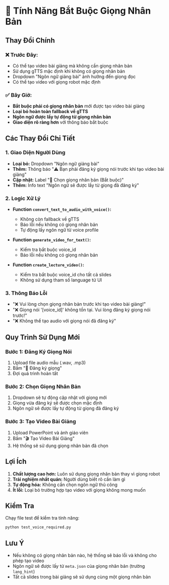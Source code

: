 # 🎤 Tính Năng Bắt Buộc Giọng Nhân Bản

## Thay Đổi Chính

### ❌ Trước Đây:
- Có thể tạo video bài giảng mà không cần giọng nhân bản
- Sử dụng gTTS mặc định khi không có giọng nhân bản
- Dropdown "Ngôn ngữ giảng bài" ảnh hưởng đến giọng đọc
- Có thể tạo video với giọng robot mặc định

### ✅ Bây Giờ:
- **Bắt buộc phải có giọng nhân bản** mới được tạo video bài giảng
- **Loại bỏ hoàn toàn fallback về gTTS**
- **Ngôn ngữ được lấy tự động từ giọng nhân bản**
- **Giao diện rõ ràng hơn** với thông báo bắt buộc

## Các Thay Đổi Chi Tiết

### 1. Giao Diện Người Dùng
- **Loại bỏ:** Dropdown "Ngôn ngữ giảng bài"
- **Thêm:** Thông báo "⚠️ Bạn phải đăng ký giọng nói trước khi tạo video bài giảng"
- **Cập nhật:** Label "🎤 Chọn giọng nhân bản (Bắt buộc)"
- **Thêm:** Info text "Ngôn ngữ sẽ được lấy từ giọng đã đăng ký"

### 2. Logic Xử Lý
- **Function `convert_text_to_audio_with_voice()`:**
  - Không còn fallback về gTTS
  - Báo lỗi nếu không có giọng nhân bản
  - Tự động lấy ngôn ngữ từ voice profile

- **Function `generate_video_for_text()`:**
  - Kiểm tra bắt buộc voice_id
  - Báo lỗi nếu không có giọng nhân bản

- **Function `create_lecture_video()`:**
  - Kiểm tra bắt buộc voice_id cho tất cả slides
  - Không sử dụng tham số language từ UI

### 3. Thông Báo Lỗi
- "❌ Vui lòng chọn giọng nhân bản trước khi tạo video bài giảng!"
- "❌ Giọng nói '[voice_id]' không tồn tại. Vui lòng đăng ký giọng nói trước!"
- "❌ Không thể tạo audio với giọng nói đã đăng ký"

## Quy Trình Sử Dụng Mới

### Bước 1: Đăng Ký Giọng Nói
1. Upload file audio mẫu (.wav, .mp3)
2. Bấm "💾 Đăng ký giọng"
3. Đợi quá trình hoàn tất

### Bước 2: Chọn Giọng Nhân Bản
1. Dropdown sẽ tự động cập nhật với giọng mới
2. Giọng vừa đăng ký sẽ được chọn mặc định
3. Ngôn ngữ sẽ được lấy tự động từ giọng đã đăng ký

### Bước 3: Tạo Video Bài Giảng
1. Upload PowerPoint và ảnh giáo viên
2. Bấm "🎬 Tạo Video Bài Giảng"
3. Hệ thống sẽ sử dụng giọng nhân bản đã chọn

## Lợi Ích

1. **Chất lượng cao hơn:** Luôn sử dụng giọng nhân bản thay vì giọng robot
2. **Trải nghiệm nhất quán:** Người dùng biết rõ cần làm gì
3. **Tự động hóa:** Không cần chọn ngôn ngữ thủ công
4. **Ít lỗi:** Loại bỏ trường hợp tạo video với giọng không mong muốn

## Kiểm Tra

Chạy file test để kiểm tra tính năng:
```bash
python test_voice_required.py
```

## Lưu Ý

- Nếu không có giọng nhân bản nào, hệ thống sẽ báo lỗi và không cho phép tạo video
- Ngôn ngữ sẽ được lấy từ `meta.json` của giọng nhân bản (trường `lang_hint`)
- Tất cả slides trong bài giảng sẽ sử dụng cùng một giọng nhân bản

